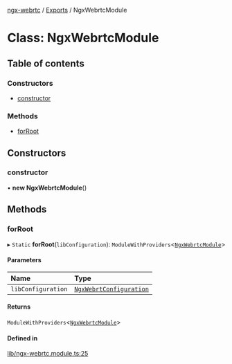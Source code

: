 [ngx-webrtc](https://github.com/lotterfriends/ngx-webrtc/tree/main/libs/ngx-webrtc/docs/README.md) / [Exports](https://github.com/lotterfriends/ngx-webrtc/tree/main/libs/ngx-webrtc/docs/modules.md) / NgxWebrtcModule

# Class: NgxWebrtcModule

## Table of contents

### Constructors

- [constructor](https://github.com/lotterfriends/ngx-webrtc/tree/main/libs/ngx-webrtc/docs/classes/NgxWebrtcModule.md#constructor)

### Methods

- [forRoot](https://github.com/lotterfriends/ngx-webrtc/tree/main/libs/ngx-webrtc/docs/classes/NgxWebrtcModule.md#forroot)

## Constructors

### constructor

• **new NgxWebrtcModule**()

## Methods

### forRoot

▸ `Static` **forRoot**(`libConfiguration`): `ModuleWithProviders`<[`NgxWebrtcModule`](https://github.com/lotterfriends/ngx-webrtc/tree/main/libs/ngx-webrtc/docs/classes/NgxWebrtcModule.md)\>

#### Parameters

| Name | Type |
| :------ | :------ |
| `libConfiguration` | [`NgxWebrtConfiguration`](https://github.com/lotterfriends/ngx-webrtc/tree/main/libs/ngx-webrtc/docs/classes/NgxWebrtConfiguration.md) |

#### Returns

`ModuleWithProviders`<[`NgxWebrtcModule`](https://github.com/lotterfriends/ngx-webrtc/tree/main/libs/ngx-webrtc/docs/classes/NgxWebrtcModule.md)\>

#### Defined in

[lib/ngx-webrtc.module.ts:25](https://github.com/lotterfriends/video-chat/blob/c5292c4/libs/ngx-webrtc/src/lib/ngx-webrtc.module.ts#L25)
